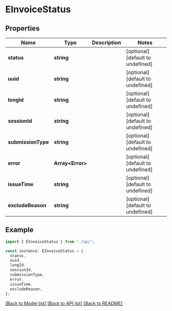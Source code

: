 # EInvoiceStatus

## Properties

| Name               | Type                   | Description | Notes                             |
| ------------------ | ---------------------- | ----------- | --------------------------------- |
| **status**         | **string**             |             | [optional] [default to undefined] |
| **uuid**           | **string**             |             | [optional] [default to undefined] |
| **longId**         | **string**             |             | [optional] [default to undefined] |
| **sessionId**      | **string**             |             | [optional] [default to undefined] |
| **submissionType** | **string**             |             | [optional] [default to undefined] |
| **error**          | **Array&lt;Error&gt;** |             | [optional] [default to undefined] |
| **issueTime**      | **string**             |             | [optional] [default to undefined] |
| **excludeReason**  | **string**             |             | [optional] [default to undefined] |

## Example

```typescript
import { EInvoiceStatus } from "./api";

const instance: EInvoiceStatus = {
  status,
  uuid,
  longId,
  sessionId,
  submissionType,
  error,
  issueTime,
  excludeReason,
};
```

[[Back to Model list]](../README.md#documentation-for-models) [[Back to API list]](../README.md#documentation-for-api-endpoints) [[Back to README]](../README.md)
